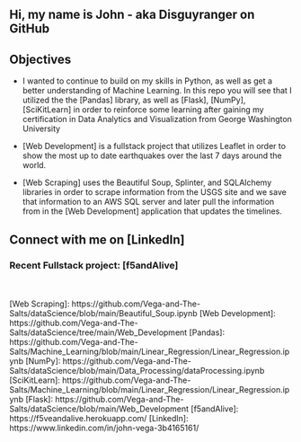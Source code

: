 ## Hi, my name is John - aka Disguyranger on GitHub


## Objectives
- I wanted to continue to build on my skills in Python, as well as get a better understanding of Machine Learning. In this repo you will see that I utilized the the [Pandas] library, as well as [Flask], [NumPy], [SciKitLearn] in order to reinforce some learning after gaining my certification in Data Analytics and Visualization from George Washington University 

- [Web Development] is a fullstack project that utilizes Leaflet in order to show the most up to date earthquakes over the last 7 days around the world. 

- [Web Scraping] uses the Beautiful Soup, Splinter, and SQLAlchemy libraries in order to scrape information from the USGS site and we save that information to an AWS SQL server and later pull the information from in the [Web Development] application that updates the timelines.

## Connect with me on [LinkedIn]
### Recent Fullstack project: [f5andAlive] 
<br />
<br />
[Web Scraping]: https://github.com/Vega-and-The-Salts/dataScience/blob/main/Beautiful_Soup.ipynb
[Web Development]: https://github.com/Vega-and-The-Salts/dataScience/tree/main/Web_Development
[Pandas]: https://github.com/Vega-and-The-Salts/Machine_Learning/blob/main/Linear_Regression/Linear_Regression.ipynb
[NumPy]: https://github.com/Vega-and-The-Salts/dataScience/blob/main/Data_Processing/dataProcessing.ipynb
[SciKitLearn]: https://github.com/Vega-and-The-Salts/Machine_Learning/blob/main/Linear_Regression/Linear_Regression.ipynb
[Flask]: https://github.com/Vega-and-The-Salts/dataScience/blob/main/Web_Development
[f5andAlive]: https://f5veandalive.herokuapp.com/
[LinkedIn]: https://www.linkedin.com/in/john-vega-3b4165161/
